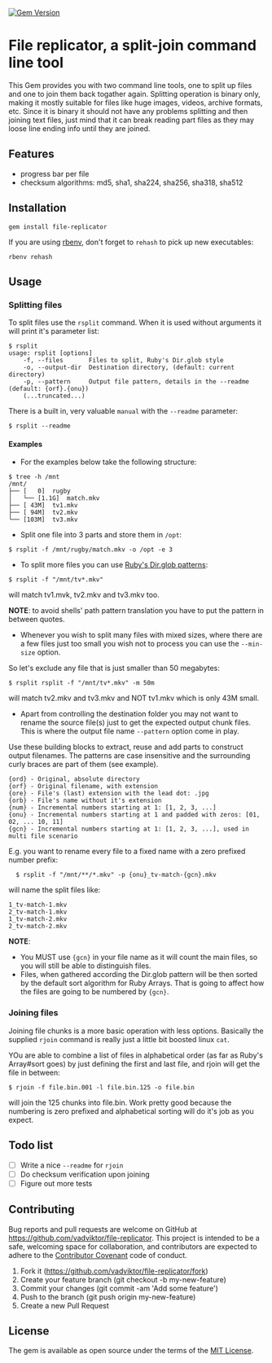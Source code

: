 [![Gem Version](https://badge.fury.io/rb/file-replicator.svg)](https://badge.fury.io/rb/file-replicator)

# File replicator, a split-join command line tool

This Gem provides you with two command line tools, one to split up files and one to join them back togather again.
Splitting operation is binary only, making it mostly suitable for files like huge images, videos, archive formats, etc. Since it is binary it should not have any problems splitting and then joining text files, just mind that it can break reading part files as they may loose line ending info until they are joined.

## Features

- progress bar per file
- checksum algorithms: md5, sha1, sha224, sha256, sha318, sha512


## Installation

    gem install file-replicator

If you are using [rbenv](https://github.com/rbenv/rbenv), don't forget to `rehash` to pick up new executables:

    rbenv rehash

## Usage

### Splitting files

To split files use the `rsplit` command. When it is used without arguments it will print it's parameter list:
    
```
$ rsplit
usage: rsplit [options]
    -f, --files       Files to split, Ruby's Dir.glob style
    -o, --output-dir  Destination directory, (default: current directory)
    -p, --pattern     Output file pattern, details in the --readme (default: {orf}.{onu})
    (...truncated...)
```

There is a built in, very valuable `manual` with the `--readme` parameter:

    $ rsplit --readme

#### Examples

* For the examples below take the following structure:

```
$ tree -h /mnt
/mnt/
├── [   0]  rugby
│   └── [1.1G]  match.mkv
├── [ 43M]  tv1.mkv
├── [ 94M]  tv2.mkv
└── [103M]  tv3.mkv
```

* Split one file into 3 parts and store them in `/opt`:

```
$ rsplit -f /mnt/rugby/match.mkv -o /opt -e 3
```
    
* To split more files you can use [Ruby's Dir.glob patterns](https://ruby-doc.org/core-2.3.0/Dir.html#method-c-glob):
```    
$ rsplit -f "/mnt/tv*.mkv"
```
    
will match tv1.mvk, tv2.mkv and tv3.mkv too.    

**NOTE**: to avoid shells' path pattern translation you have to put the pattern in between quotes.

* Whenever you wish to split many files with mixed sizes, where there are a few files just too small you wish not to process you can use the `--min-size` option.

So let's exclude any file that is just smaller than 50 megabytes:  

```
$ rsplit rsplit -f "/mnt/tv*.mkv" -m 50m
```

will match tv2.mkv and tv3.mkv and NOT tv1.mkv which is only 43M small.

* Apart from controlling the destination folder you may not want to rename the source file(s) just to get the expected output chunk files. This is where the output file name `--pattern` option come in play.

Use these building blocks to extract, reuse and add parts to construct output filenames.
The patterns are case insensitive and the surrounding curly braces are part of them (see example).

    {ord} - Original, absolute directory
    {orf} - Original filename, with extension
    {ore} - File's (last) extension with the lead dot: .jpg
    {orb} - File's name without it's extension
    {num} - Incremental numbers starting at 1: [1, 2, 3, ...]
    {onu} - Incremental numbers starting at 1 and padded with zeros: [01, 02, ... 10, 11]
    {gcn} - Incremental numbers starting at 1: [1, 2, 3, ...], used in multi file scenario

  E.g. you want to rename every file to a fixed name with a zero prefixed number prefix:
   
```
  $ rsplit -f "/mnt/**/*.mkv" -p {onu}_tv-match-{gcn}.mkv
```

will name the split files like:

```
1_tv-match-1.mkv
2_tv-match-1.mkv
1_tv-match-2.mkv
2_tv-match-2.mkv
```

**NOTE**:
  - You MUST use `{gcn}` in your file name as it will count the main files, so you will still be able to distinguish files.
  - Files, when gathered according the Dir.glob pattern will be then sorted by the default sort algorithm for Ruby Arrays. That is going to affect how the files are going to be numbered by `{gcn}`.

### Joining files

Joining file chunks is a more basic operation with less options.
Basically the supplied `rjoin` command is really just a little bit boosted linux `cat`.

YOu are able to combine a list of files in alphabetical order (as far as Ruby's Array#sort goes) by just defining the first and last file, and rjoin will get the file in between:

    $ rjoin -f file.bin.001 -l file.bin.125 -o file.bin
    
will join the 125 chunks into file.bin. Work pretty good because the numbering is zero prefixed and alphabetical sorting will do it's job as you expect.

## Todo list

- [ ] Write a nice `--readme` for `rjoin`
- [ ] Do checksum verification upon joining
- [ ] Figure out more tests

## Contributing

Bug reports and pull requests are welcome on GitHub at https://github.com/vadviktor/file-replicator. This project is intended to be a safe, welcoming space for collaboration, and contributors are expected to adhere to the [Contributor Covenant](CODE_OF_CONDUCT.md) code of conduct. 

1. Fork it (https://github.com/vadviktor/file-replicator/fork)
2. Create your feature branch (git checkout -b my-new-feature)
3. Commit your changes (git commit -am 'Add some feature')
4. Push to the branch (git push origin my-new-feature)
5. Create a new Pull Request

## License

The gem is available as open source under the terms of the [MIT License](LICENSE.txt).
